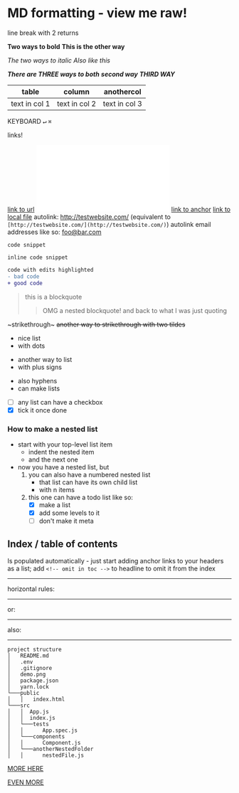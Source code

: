 # MD formatting - view me raw!

line break with 2 returns

**Two ways to bold**
**This is the other way**

_The two ways to italic_
_Also like this_

**_There are THREE ways to both_**
**_second way_**
_**THIRD WAY**_

| table         | column        | anothercol    |
| ------------- | ------------- | ------------- |
| text in col 1 | text in col 2 | text in col 3 |

KEYBOARD
<kbd>↵</kbd>
`⌘`

links!

[link to url](url)
![link to image](my.img)
[link to anchor](#anchor)
[link to local file](local-folder/file.txt)
autolink: <http://testwebsite.com/> (equivalent to `[http://testwebsite.com/](http://testwebsite.com/)`)
autolink email addresses like so: <foo@bar.com>

```
code snippet
```

`inline code snippet`

```diff
code with edits highlighted
- bad code
+ good code
```

> this is a blockquote
>
> > OMG a nested blockquote!
> > and back to what I was just quoting

~strikethrough~
~~another way to strikethrough with two tildes~~

- nice list
- with dots

* another way to list
* with plus signs

- also hyphens
- can make lists
- [ ] any list can have a checkbox
- [x] tick it once done

### How to make a nested list

- start with your top-level list item
  - indent the nested item
  - and the next one
- now you have a nested list, but
  1.  you can also have a numbered nested list
      - that list can have its own child list
      - with n items
  2.  this one can have a todo list like so:
      - [x] make a list
      - [x] add some levels to it
      - [ ] don't make it meta

## Index / table of contents

Is populated automatically - just start adding anchor links to your headers as a list; add `<!-- omit in toc -->` to headline to omit it from the index

---

horizontal rules:

---

or:

---

also:

---

```
project structure
│   README.md
│   .env
│   .gitignore
│   demo.png
│   package.json
│   yarn.lock
└───public
│   │   index.html
└───src
│   │  App.js
│   │  index.js
│   └───tests
│   │      App.spec.js
│   └───components
│   │      Component.js
│   └───anotherNestedFolder
│   │      nestedFile.js
```

[MORE HERE](https://learnxinyminutes.com/docs/markdown/)

[EVEN MORE](https://github.com/adam-p/markdown-here/wiki/Markdown-Cheatsheet)
